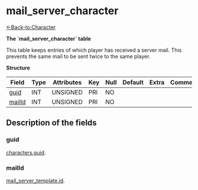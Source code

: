 # mail_server_character

[<-Back-to:Character](database-character.md)

**The \`mail_server_character\` table**

This table keeps entries of which player has received a server mail. This prevents the same mail to be sent twice to the same player.

**Structure**

| Field       | Type | Attributes | Key | Null | Default | Extra | Comment |
| ----------- | ---- | ---------- | --- | ---- | ------- | ----- | ------- |
| [guid][1]   | INT  | UNSIGNED   | PRI | NO   |         |       |         |
| [mailId][2] | INT  | UNSIGNED   | PRI | NO   |         |       |         |

[1]: #guid
[2]: #mailId

## Description of the fields

### guid

[characters.guid](characters#guid).

### mailId

[mail_server_template.id](mail_server_template#guid).
